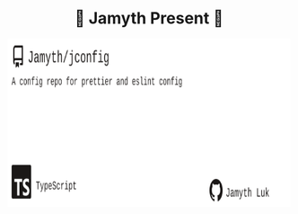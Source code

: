<!-- built at 3/18/2024, 12:23:06 PM -->
<h1 align="center">
🎉 Jamyth Present 🎉
</h1>
<p align="center">
    <a href="https://github.com/Jamyth/jconfig">
        <img width="1000" height="300" src="./readme.svg" />
    </a>
</p>